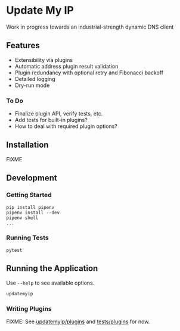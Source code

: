 # Update My IP

Work in progress towards an industrial-strength dynamic DNS client

## Features

- Extensibility via plugins
- Automatic address plugin result validation
- Plugin redundancy with optional retry and Fibonacci backoff
- Detailed logging
- Dry-run mode

### To Do

- Finalize plugin API, verify tests, etc.
- Add tests for built-in plugins?
- How to deal with required plugin options?

## Installation

FIXME

## Development

### Getting Started

    pip install pipenv
    pipenv install --dev
    pipenv shell
    ...

### Running Tests

    pytest

## Running the Application

Use `--help` to see available options.

    updatemyip

### Writing Plugins

FIXME: See [updatemyip/plugins](updatemyip/plugins) and [tests/plugins](tests/plugins) for now.
